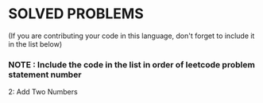 # SOLVED PROBLEMS
(If you are contributing your code in this language, don't forget to include it in the list below)<br>
### NOTE : Include the code in the list in order of leetcode problem statement number

2: Add Two Numbers<br>
